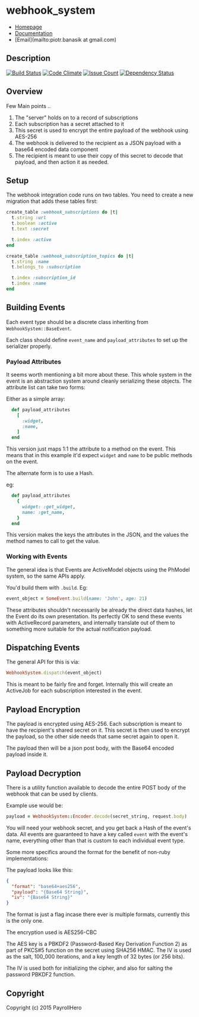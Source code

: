 # webhook_system

* [Homepage](https://rubygems.org/gems/webhook_system)
* [Documentation](http://rubydoc.info/gems/webhook_system/frames)
* [Email](mailto:piotr.banasik at gmail.com)

## Description

[![Build Status](https://travis-ci.org/payrollhero/webhook_system.svg?branch=master)](https://travis-ci.org/payrollhero/webhook_system)
[![Code Climate](https://codeclimate.com/github/payrollhero/webhook_system/badges/gpa.svg)](https://codeclimate.com/github/payrollhero/webhook_system)
[![Issue Count](https://codeclimate.com/github/payrollhero/webhook_system/badges/issue_count.svg)](https://codeclimate.com/github/payrollhero/webhook_system)
[![Dependency Status](https://gemnasium.com/payrollhero/webhook_system.svg)](https://gemnasium.com/payrollhero/webhook_system)

## Overview

Few Main points ..

1. The "server" holds on to a record of subscriptions
2. Each subscription has a secret attached to it
3. This secret is used to encrypt the entire payload of the webhook using AES-256
4. The webhook is delivered to the recipient as a JSON payload with a base64 encoded data component
5. The recipient is meant to use their copy of this secret to decode that payload, and then action it as needed.

## Setup

The webhook integration code runs on two tables. You need to create a new migration that adds these
tables first:

```ruby
create_table :webhook_subscriptions do |t|
  t.string :url
  t.boolean :active
  t.text :secret

  t.index :active
end

create_table :webhook_subscription_topics do |t|
  t.string :name
  t.belongs_to :subscription

  t.index :subscription_id
  t.index :name
end
```

## Building Events

Each event type should be a discrete class inheriting from `WebhookSystem::BaseEvent`.

Each class should define `event_name` and `payload_attributes` to set up the serializer properly.

### Payload Attributes

It seems worth mentioning a bit more about these. This whole system in the event is an abstraction system around
cleanly serializing these objects. The attribute list can take two forms:

Either as a simple array:

```ruby
  def payload_attributes
    [
      :widget,
      :name,
    ]
  end
```

This version just maps 1:1 the attribute to a method on the event. This means that in this example it'd expect
`widget` and `name` to be public methods on the event.

The alternate form is to use a Hash.

eg:
```ruby
  def payload_attributes
    {
      widget: :get_widget,
      name: :get_name,
    }
  end
```

This version makes the keys the attributes in the JSON, and the values the method names to call to get the value.

### Working with Events

The general idea is that Events are ActiveModel objects using the PhModel system, so the same APIs apply.

You'd build them with `.build`. Eg:

```ruby
event_object = SomeEvent.build(name: 'John', age: 21)
```

These attributes shouldn't necessarily be already the direct data hashes, let the Event do its own presentation.
Its perfectly OK to send these events with ActiveRecord parameters, and internally translate out of them to something
more suitable for the actual notification payload.

## Dispatching Events

The general API for this is via:

```ruby
WebhookSystem.dispatch(event_object)
```

This is meant to be fairly fire and forget. Internally this will create an ActiveJob for each subscription
interested in the event.

## Payload Encryption

The payload is encrypted using AES-256. Each subscription is meant to have the recipient's shared secret on it.
This secret is then used to encrypt the payload, so the other side needs that same secret again to open it.

The payload then will be a json post body, with the Base64 encoded payload inside it.

## Payload Decryption

There is a utility function available to decode the entire POST body of the webhook that can be used by clients.

Example use would be:

```ruby
payload = WebhookSystem::Encoder.decode(secret_string, request.body)
```

You will need your webhook secret, and you get back a Hash of the event's data.
All events are guaranteed to have a key called `event` with the event's name, everything other than that is
custom to each individual event type.

Some more specifics around the format for the benefit of non-ruby implementations:

The payload looks like this:

```json
{
  "format": "base64+aes256",
  "payload": "{Base64 String}",
  "iv": "{Base64 String}"
}
```

The format is just a flag incase there ever is multiple formats, currently this is the only one.

The encryption used is AES256-CBC

The AES key is a PBKDF2 (Password-Based Key Derivation Function 2) as part of PKCS#5 function on the secret using
SHA256 HMAC. The IV is used as the salt, 100_000 iterations, and a key length of 32 bytes (or 256 bits).

The IV is used both for initializing the cipher, and also for salting the password PBKDF2 function.

## Copyright

Copyright (c) 2015 PayrollHero

